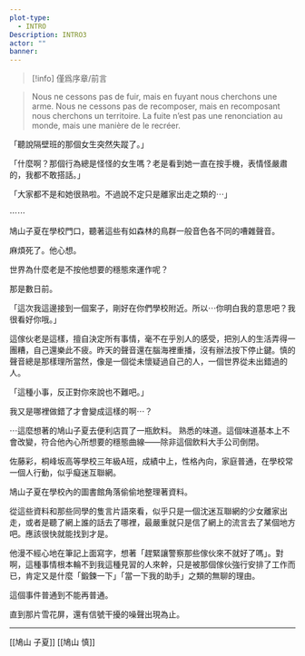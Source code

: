 ```yaml
---
plot-type:
  - INTRO
Description: INTRO3
actor: ""
banner:
---
```

> [!info]
> 僅爲序章/前言

>Nous ne cessons pas de fuir, mais en fuyant nous cherchons une arme. Nous ne cessons pas de recomposer, mais en recomposant nous cherchons un territoire. La fuite n’est pas une renonciation au monde, mais une manière de le recréer.


「聽說隔壁班的那個女生突然失蹤了。」

「什麼啊？那個行為總是怪怪的女生嗎？老是看到她一直在按手機，表情怪嚴肅的，我都不敢搭話。」

「大家都不是和她很熟啦。不過說不定只是離家出走之類的⋯」

⋯⋯

鳩山子夏在學校門口，聽著這些有如森林的鳥群一般音色各不同的嘈雜聲音。

麻煩死了。他心想。

世界為什麼老是不按他想要的穩態來運作呢？

那是數日前。

「這次我這邊接到一個案子，剛好在你們學校附近。所以⋯你明白我的意思吧？我很看好你哦。」

這傢伙老是這樣，擅自決定所有事情，毫不在乎別人的感受，把別人的生活弄得一團糟，自己還樂此不疲。昨天的聲音還在腦海裡重播，沒有辦法按下停止鍵。慎的聲音總是那樣理所當然，像是一個從未懷疑過自己的人，一個世界從未出錯過的人。

「這種小事，反正對你來說也不難吧。」

我又是哪裡做錯了才會變成這樣的啊⋯？

⋯這麼想著的鳩山子夏去便利店買了一瓶飲料。
熟悉的味道。這個味道基本上不會改變，符合他內心所想要的穩態曲線——除非這個飲料大手公司倒閉。

佐藤彩，桐峰坂高等學校三年級A班，成績中上，性格內向，家庭普通，在學校常一個人行動，似乎癡迷互聯網。

鳩山子夏在學校內的圖書館角落偷偷地整理著資料。

從這些資料和那些同學的隻言片語來看，似乎只是一個沈迷互聯網的少女離家出走，或者是聽了網上誰的話去了哪裡，最嚴重就只是信了網上的流言去了某個地方吧。應該很快就能找到才是。

他漫不經心地在筆記上面寫字，想著「趕緊讓警察那些傢伙來不就好了嗎」。對啊，這種事情根本輪不到我這種見習的人來幹，只是被那個傢伙強行安排了工作而已，肯定又是什麼「鍛鍊一下」「當一下我的助手」之類的無聊的理由。

這個事件普通到不能再普通。


直到那片雪花屏，還有信號干擾的噪聲出現為止。

---

[[鳩山 子夏]] [[鳩山 慎]]
